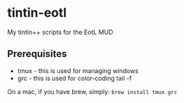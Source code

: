 tintin-eotl
===========

My tintin++ scripts for the EotL MUD

## Prerequisites

* tmux - this is used for managing windows
* grc - this is used for color-coding tail -f

On a mac, if you have brew, simply: `brew install tmux grc`
